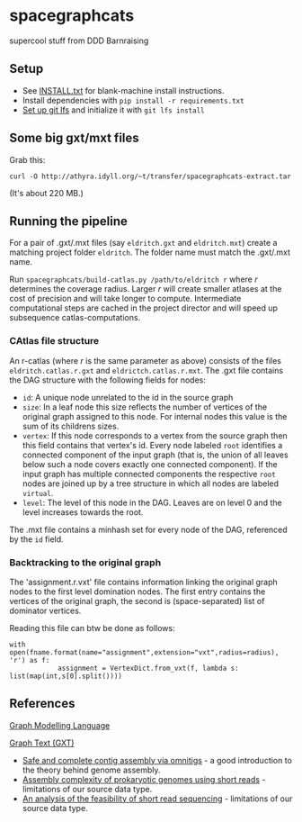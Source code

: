 # spacegraphcats

supercool stuff from DDD Barnraising

## Setup

* See [INSTALL.txt](https://github.com/spacegraphcats/spacegraphcats/blob/master/INSTALL.txt) for blank-machine install instructions.
* Install dependencies with `pip install -r requirements.txt`
* [Set up git lfs](https://git-lfs.github.com/) and initialize it with
  `git lfs install`

## Some big gxt/mxt files

Grab this:

    curl -O http://athyra.idyll.org/~t/transfer/spacegraphcats-extract.tar 

(It's about 220 MB.)

## Running the pipeline

For a pair of .gxt/.mxt files (say `eldritch.gxt` and `eldritch.mxt`)
create a matching project folder `eldritch`. The folder name must
match the .gxt/.mxt name.

Run `spacegraphcats/build-catlas.py /path/to/eldritch r` where *r*
determines the coverage radius. Larger *r* will create smaller atlases
at the cost of precision and will take longer to compute. Intermediate
computational steps are cached in the project director and will speed
up subsequence catlas-computations.

### CAtlas file structure

An r-catlas (where *r* is the same parameter as above) consists of the
files `eldritch.catlas.r.gxt` and `eldrictch.catlas.r.mxt`. The
.gxt file contains the DAG structure with the following fields for
nodes:

* `id`: A unique node unrelated to the id in the source graph
* `size`: In a leaf node this size reflects the number of vertices of
  the original graph assigned to this node.  For internal nodes this
  value is the sum of its childrens sizes.
* `vertex`: If this node corresponds to a vertex from the source graph
			then this field contains that vertex's id. Every node
			labeled `root` identifies a connected component of the
			input graph (that is, the union of all leaves below such a
			node covers exactly one connected component). If the input
			graph has multiple connected components the respective
			`root` nodes are joined up by a tree structure in which
			all nodes are labeled `virtual`.
* `level`: The level of this node in the DAG. Leaves are on level 0
  and the level increases towards the root.

The .mxt file contains a minhash set for every node of the DAG,
referenced by the `id` field.

### Backtracking to the original graph

The 'assignment.r.vxt' file contains information linking the original
graph nodes to the first level domination nodes.
The first entry contains the vertices of the original graph, the
second is (space-separated) list of dominator vertices.

Reading this file can btw be done as follows:

```
with open(fname.format(name="assignment",extension="vxt",radius=radius), 'r') as f:
            assignment = VertexDict.from_vxt(f, lambda s: list(map(int,s[0].split())))
```

## References

[Graph Modelling Language](https://en.wikipedia.org/wiki/Graph_Modelling_Language)

[Graph Text (GXT)](https://github.com/spacegraphcats/spacegraphcats/blob/master/spacegraphcats/parser-examples/README.md)

- [Safe and complete contig assembly via omnitigs](http://arxiv.org/abs/1601.02932) - a good introduction to the theory behind genome assembly.
- [Assembly complexity of prokaryotic genomes using short reads](http://bmcbioinformatics.biomedcentral.com/articles/10.1186/1471-2105-11-21) - limitations of our source data type.
- [An analysis of the feasibility of short read sequencing](https://www.ncbi.nlm.nih.gov/pmc/articles/PMC1278949/) - limitations of our source data type.
